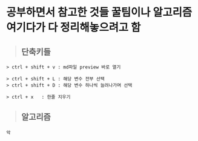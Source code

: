 # 공부하면서 참고한 것들 꿀팀이나 알고리즘 여기다가 다 정리해놓으려고 함

> ## 단축키들


    > ctrl + shift + v : md파일 preview 바로 열기
    
    > ctrl + shift + L : 해당 변수 전부 선택
    > ctrl + shift + D : 해당 변수 하나씩 늘려나가며 선택

    > ctrl + x   : 한줄 지우기


> ## 알고리즘
    악
    



